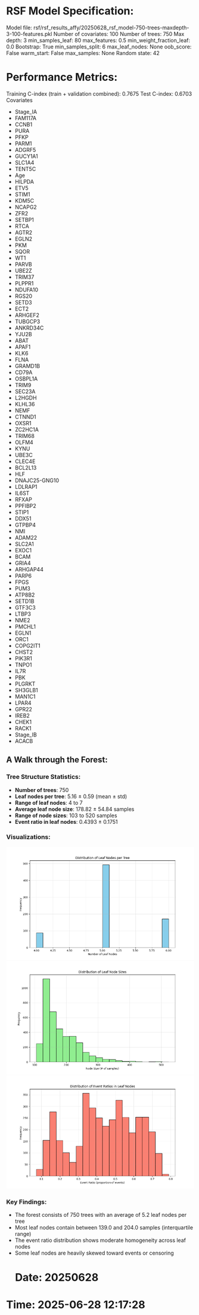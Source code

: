 # RSF Model Specification:
Model file: rsf/rsf_results_affy/20250628_rsf_model-750-trees-maxdepth-3-100-features.pkl
Number of covariates: 100
Number of trees: 750
Max depth: 3
min_samples_leaf: 80
max_features: 0.5
min_weight_fraction_leaf: 0.0
Bootstrap: True
min_samples_split: 6
max_leaf_nodes: None
oob_score: False
warm_start: False
max_samples: None
Random state: 42
# Performance Metrics:
Training C-index (train + validation combined): 0.7675
Test C-index: 0.6703
Covariates 
- Stage_IA
- FAM117A
- CCNB1
- PURA
- PFKP
- PARM1
- ADGRF5
- GUCY1A1
- SLC1A4
- TENT5C
- Age
- HILPDA
- ETV5
- STIM1
- KDM5C
- NCAPG2
- ZFR2
- SETBP1
- RTCA
- AGTR2
- EGLN2
- PKM
- SQOR
- WT1
- PARVB
- UBE2Z
- TRIM37
- PLPPR1
- NDUFA10
- RGS20
- SETD3
- ECT2
- ARHGEF2
- TUBGCP3
- ANKRD34C
- YJU2B
- ABAT
- APAF1
- KLK6
- FLNA
- GRAMD1B
- CD79A
- OSBPL1A
- TRIM9
- SEC23A
- L2HGDH
- KLHL36
- NEMF
- CTNND1
- OXSR1
- ZC2HC1A
- TRIM68
- OLFM4
- KYNU
- UBE3C
- CLEC4E
- BCL2L13
- HLF
- DNAJC25-GNG10
- LDLRAP1
- IL6ST
- RFXAP
- PPFIBP2
- STIP1
- DDX51
- GTPBP4
- NMI
- ADAM22
- SLC2A1
- EXOC1
- BCAM
- GRIA4
- ARHGAP44
- PARP6
- FPGS
- PUM3
- ATP8B2
- SETD1B
- GTF3C3
- LTBP3
- NME2
- PMCHL1
- EGLN1
- ORC1
- COPG2IT1
- CHST2
- PIK3R1
- TNPO1
- IL7R
- PBK
- PLGRKT
- SH3GLB1
- MAN1C1
- LPAR4
- GPR22
- IREB2
- CHEK1
- RACK1
- Stage_IB
- ACACB

 ## A Walk through the Forest:

### Tree Structure Statistics:
- **Number of trees**: 750
- **Leaf nodes per tree**: 5.16 ± 0.59 (mean ± std)
- **Range of leaf nodes**: 4 to 7
- **Average leaf node size**: 178.82 ± 54.84 samples
- **Range of node sizes**: 103 to 520 samples
- **Event ratio in leaf nodes**: 0.4393 ± 0.1751

### Visualizations:
![Distribution of Leaf Nodes per Tree](20250628_leaf_nodes_distribution.png)
![Distribution of Leaf Node Sizes](20250628_node_sizes_distribution.png)
![Distribution of Event Ratios in Leaf Nodes](20250628_event_ratios_distribution.png)

### Key Findings:
- The forest consists of 750 trees with an average of 5.2 leaf nodes per tree
- Most leaf nodes contain between 139.0 and 204.0 samples (interquartile range)
- The event ratio distribution shows moderate homogeneity across leaf nodes
- Some leaf nodes are heavily skewed toward events or censoring
    # Date: 20250628
# Time: 2025-06-28 12:17:28
